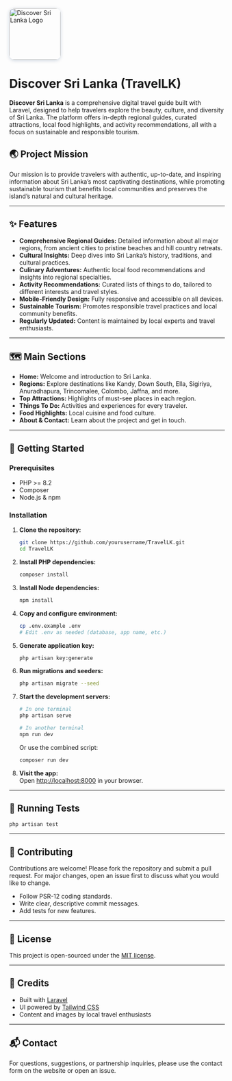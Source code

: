 <p align="left">
  <img src="public/assets/images/LogoReadMe/logo.jpg" alt="Discover Sri Lanka Logo" width="120" style="border-radius: 12px; box-shadow: 0 2px 8px #00336633;">
</p>

# Discover Sri Lanka (TravelLK)

**Discover Sri Lanka** is a comprehensive digital travel guide built with Laravel, designed to help travelers explore the beauty, culture, and diversity of Sri Lanka. The platform offers in-depth regional guides, curated attractions, local food highlights, and activity recommendations, all with a focus on sustainable and responsible tourism.

## 🌏 Project Mission

Our mission is to provide travelers with authentic, up-to-date, and inspiring information about Sri Lanka’s most captivating destinations, while promoting sustainable tourism that benefits local communities and preserves the island’s natural and cultural heritage.

---

## ✨ Features

- **Comprehensive Regional Guides:** Detailed information about all major regions, from ancient cities to pristine beaches and hill country retreats.
- **Cultural Insights:** Deep dives into Sri Lanka’s history, traditions, and cultural practices.
- **Culinary Adventures:** Authentic local food recommendations and insights into regional specialties.
- **Activity Recommendations:** Curated lists of things to do, tailored to different interests and travel styles.
- **Mobile-Friendly Design:** Fully responsive and accessible on all devices.
- **Sustainable Tourism:** Promotes responsible travel practices and local community benefits.
- **Regularly Updated:** Content is maintained by local experts and travel enthusiasts.

---

## 🗺️ Main Sections

- **Home:** Welcome and introduction to Sri Lanka.
- **Regions:** Explore destinations like Kandy, Down South, Ella, Sigiriya, Anuradhapura, Trincomalee, Colombo, Jaffna, and more.
- **Top Attractions:** Highlights of must-see places in each region.
- **Things To Do:** Activities and experiences for every traveler.
- **Food Highlights:** Local cuisine and food culture.
- **About & Contact:** Learn about the project and get in touch.

---

## 🚀 Getting Started

### Prerequisites

- PHP >= 8.2
- Composer
- Node.js & npm

### Installation

1. **Clone the repository:**
   ```bash
   git clone https://github.com/yourusername/TravelLK.git
   cd TravelLK
   ```

2. **Install PHP dependencies:**
   ```bash
   composer install
   ```

3. **Install Node dependencies:**
   ```bash
   npm install
   ```

4. **Copy and configure environment:**
   ```bash
   cp .env.example .env
   # Edit .env as needed (database, app name, etc.)
   ```

5. **Generate application key:**
   ```bash
   php artisan key:generate
   ```

6. **Run migrations and seeders:**
   ```bash
   php artisan migrate --seed
   ```

7. **Start the development servers:**
   ```bash
   # In one terminal
   php artisan serve

   # In another terminal
   npm run dev
   ```
   Or use the combined script:
   ```bash
   composer run dev
   ```

8. **Visit the app:**  
   Open [http://localhost:8000](http://localhost:8000) in your browser.

---

## 🧪 Running Tests

```bash
php artisan test
```

---

## 🤝 Contributing

Contributions are welcome! Please fork the repository and submit a pull request. For major changes, open an issue first to discuss what you would like to change.

- Follow PSR-12 coding standards.
- Write clear, descriptive commit messages.
- Add tests for new features.

---

## 📄 License

This project is open-sourced under the [MIT license](LICENSE).

---

## 🙏 Credits

- Built with [Laravel](https://laravel.com/)
- UI powered by [Tailwind CSS](https://tailwindcss.com/)
- Content and images by local travel enthusiasts

---

## 📬 Contact

For questions, suggestions, or partnership inquiries, please use the contact form on the website or open an issue.
